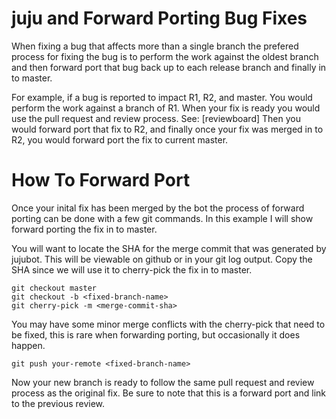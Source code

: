 juju and Forward Porting Bug Fixes
==================================

When fixing a bug that affects more than a single branch the prefered
process for fixing the bug is to perform the work against the oldest
branch and then forward port that bug back up to each release branch
and finally in to master.

For example, if a bug is reported to impact R1, R2, and master. You
would perform the work against a branch of R1. When your fix is ready
you would use the pull request and review process. See: [reviewboard]
Then you would forward port that fix to R2, and finally once your fix
was merged in to R2, you would forward port the fix to current master.

How To Forward Port
===================

Once your inital fix has been merged by the bot the process of forward
porting can be done with a few git commands. In this example I will show
forward porting the fix in to master.

You will want to locate the SHA for the merge commit that was generated
by jujubot. This will be viewable on github or in your git log output.
Copy the SHA since we will use it to cherry-pick the fix in to master.

    git checkout master
    git checkout -b <fixed-branch-name>
    git cherry-pick -m <merge-commit-sha>

You may have some minor merge conflicts with the cherry-pick that need
to be fixed, this is rare when forwarding porting, but occasionally it
does happen.

    git push your-remote <fixed-branch-name>

Now your new branch is ready to follow the same pull request and review
process as the original fix. Be sure to note that this is a forward port
and link to the previous review.
